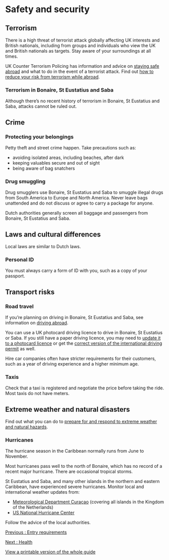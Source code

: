 # Safety and security

## Terrorism

There is a high threat of terrorist attack globally affecting UK interests and British nationals, including from groups and individuals who view the UK and British nationals as targets. Stay aware of your surroundings at all times.

UK Counter Terrorism Policing has information and advice on [staying safe abroad](https://www.counterterrorism.police.uk/safetyadvice/) and what to do in the event of a terrorist attack. Find out [how to reduce your risk from terrorism while abroad](https://www.gov.uk/guidance/reduce-your-risk-from-terrorism-while-abroad).

### Terrorism in Bonaire, St Eustatius and Saba

Although there’s no recent history of terrorism in Bonaire, St Eustatius and Saba, attacks cannot be ruled out.

## Crime

### Protecting your belongings

Petty theft and street crime happen. Take precautions such as:

* avoiding isolated areas, including beaches, after dark
* keeping valuables secure and out of sight
* being aware of bag snatchers

### Drug smuggling

Drug smugglers use Bonaire, St Eustatius and Saba to smuggle illegal drugs from South America to Europe and North America. Never leave bags unattended and do not discuss or agree to carry a package for anyone.

Dutch authorities generally screen all baggage and passengers from Bonaire, St Eustatius and Saba.

## Laws and cultural differences

Local laws are similar to Dutch laws.

### Personal ID

You must always carry a form of ID with you, such as a copy of your passport.

## Transport risks

### Road travel

If you’re planning on driving in Bonaire, St Eustatius and Saba, see information on [driving abroad](https://www.gov.uk/driving-abroad).

You can use a UK photocard driving licence to drive in Bonaire, St Eustatius or Saba. If you still have a paper driving licence, you may need to [update it to a photocard licence](https://www.gov.uk/exchange-paper-driving-licence) or get the [correct version of the international driving permit](https://www.gov.uk/driving-abroad/international-driving-permit) as well.

Hire car companies often have stricter requirements for their customers, such as a year of driving experience and a higher minimum age.

### Taxis

Check that a taxi is registered and negotiate the price before taking the ride. Most taxis do not have meters.

## Extreme weather and natural disasters

Find out what you can do to [prepare for and respond to extreme weather and natural hazards](https://www.gov.uk/guidance/tropical-cyclones).

### Hurricanes

The hurricane season in the Caribbean normally runs from June to November.

Most hurricanes pass well to the north of Bonaire, which has no record of a recent major hurricane. There are occasional tropical storms.

St Eustatius and Saba, and many other islands in the northern and eastern Caribbean, have experienced severe hurricanes. Monitor local and international weather updates from:

* [Meteorological Department Curaçao](http://www.meteo.cw/) (covering all islands in the Kingdom of the Netherlands)
* [US National Hurricane Center](http://www.nhc.noaa.gov/)

Follow the advice of the local authorities.

[Previous
:
Entry requirements](/foreign-travel-advice/bonaire-st-eustatius-saba/entry-requirements)

[Next
:
Health](/foreign-travel-advice/bonaire-st-eustatius-saba/health)

[View a printable version of the whole guide](/foreign-travel-advice/bonaire-st-eustatius-saba/print)